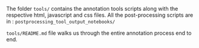 The folder `tools/` contains the annotation tools scripts along with the respective html, javascript and css files.
All the post-processing scripts are in : `postprocessing_tool_output_notebooks/`

`tools/README.md` file walks us through the entire annotation process end to end.
    